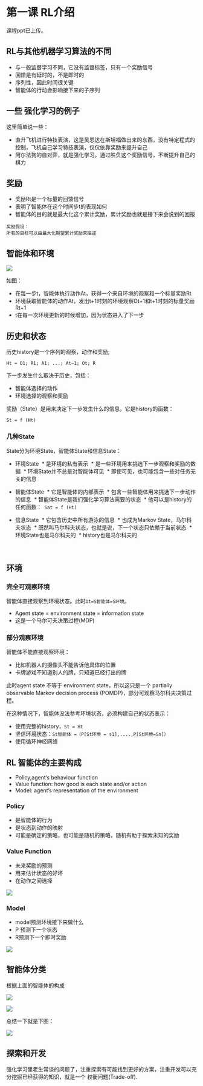 
# 第一课 RL介绍

课程ppt已上传。

## RL与其他机器学习算法的不同

* 与一般监督学习不同，它没有监督标签，只有一个奖励信号
* 回馈是有延时的，不是即时的
* 序列性，因此时间很关键
* 智能体的行动会影响接下来的子序列

## 一些 强化学习的例子

这里简单说一些：
* 直升飞机进行特技表演，这是吴恩达在斯坦福做出来的东西，没有特定程式的控制，飞机自己学习特技表演，仅仅依靠奖励来提升自己
* 阿尔法狗的自对弈，就是强化学习，通过胜负这个奖励信号，不断提升自己的棋力

## 奖励

* 奖励Rt是一个标量的回馈信号
* 表明了智能体在这个时间步t的表现如何
* 智能体的目的就是最大化这个累计奖励，累计奖励也就是接下来会说到的回报

```
奖励假设：
所有的目标可以由最大化期望累计奖励来描述
```

## 智能体和环境

![](./images/1.png)

如图：
* 在每一步t，智能体执行动作At，获得一个来自环境的观察和一个标量奖励Rt
* 环境获取智能体的动作At，发出t+1时刻的环境观察Ot+1和t+1时刻的标量奖励Rt+1
* t在每一次环境更新的时候增加，因为状态进入了下一步

## 历史和状态

历史history是一个序列的观察，动作和奖励;
```
Ht = O1; R1; A1; ...; At−1; Ot; R
```
下一步发生什么取决于历史，包括：
* 智能体选择的动作
* 环境选择的观察和奖励

奖励（State）是用来决定下一步发生什么的信息，它是history的函数：
```
St = f (Ht)
```

### 几种State

State分为环境State，智能体State和信息State：

* 环境State
  * 是环境的私有表示
  * 是一些环境用来挑选下一步观察和奖励的数据
  * 环境State并不总是对智能体可见
  * 即使可见，也可能包含一些对任务无关的信息

* 智能体State
  * 它是智能体的内部表示
  * 包含一些智能体用来挑选下一步动作的信息
  * 智能体State是我们强化学习算法需要的状态
  * 他可以是history的任何函数：``` Sat = f (Ht)```

* 信息State
  * 它包含历史中所有游泳的信息
  * 也成为Markov State，马尔科夫状态
  * 既然叫马尔科夫状态，也就是说，下一个状态只依赖于当前状态
  * 环境State也是马尔科夫的
  * history也是马尔科夫的
  
  
## 环境

### 完全可观察环境

智能体直接观察到环境状态。此时```Ot=S智能体=S环境```。

* Agent state = environment state = information state
* 这是一个马尔可夫决策过程(MDP)

### 部分观察环境

智能体不能直接观察环境：
* 比如机器人的摄像头不能告诉他具体的位置
* 卡牌游戏不知道别人的牌，只知道已经打出的牌

此时agent state 不等于 environment state，所以这只是一个 partially observable Markov decision process
(POMDP)，部分可观察马尔科夫决策过程。

在这种情况下，智能体没法参考环境状态，必须构建自己的状态表示：
* 使用完整的history，```St = Ht```
* 坚信环境状态：```St智能体 =（P[St环境 = s1],....,P[St环境=Sn]）```
* 使用循环神经网络

## RL 智能体的主要构成

* Policy,agent’s behaviour function
* Value function: how good is each state and/or action
* Model: agent’s representation of the environment

### Policy

* 是智能体的行为
* 是状态到动作的映射
* 可能是确定的策略，也可能是随机的策略，随机有助于探索未知的奖励

### Value Function

* 未来奖励的预测
* 用来估计状态的好坏
* 在动作之间选择

![](./images/2.png)

### Model

* model预测环境接下来做什么
* P 预测下一个状态
* R预测下一个即时奖励

![](./images/3.png)

## 智能体分类

根据上面的智能体的构成

![](./images/4.png)

![](./images/5.png)

总结一下就是下图：

![](./images/6.png)


## 探索和开发

强化学习里老生常谈的问题了，注重探索有可能找到更好的方案，注重开发可以充分挖掘已经获得的知识，就是一个
权衡问题(Trade-off).





